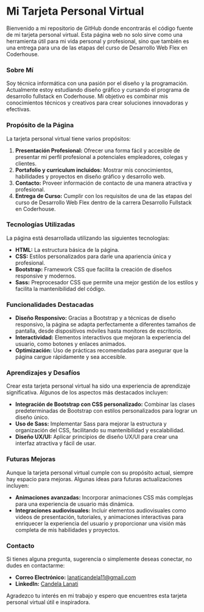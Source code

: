# Mi Tarjeta Personal Virtual

Bienvenido a mi repositorio de GitHub donde encontrarás el código fuente de mi tarjeta personal virtual. Esta página web no solo sirve como una herramienta útil para mi vida personal y profesional, sino que también es una entrega para una de las etapas del curso de Desarrollo Web Flex en Coderhouse.

### Sobre Mí

Soy técnica informática con una pasión por el diseño y la programación. Actualmente estoy estudiando diseño gráfico y cursando el programa de desarrollo fullstack en Coderhouse. Mi objetivo es combinar mis conocimientos técnicos y creativos para crear soluciones innovadoras y efectivas.

### Propósito de la Página

La tarjeta personal virtual tiene varios propósitos:

1. **Presentación Profesional:** Ofrecer una forma fácil y accesible de presentar mi perfil profesional a potenciales empleadores, colegas y clientes.
2. **Portafolio y curriculum incluidos:** Mostrar mis conocimientos, habilidades y proyectos en diseño gráfico y desarrollo web.
3. **Contacto:** Proveer información de contacto de una manera atractiva y profesional.
4. **Entrega de Curso:** Cumplir con los requisitos de una de las etapas del curso de Desarrollo Web Flex dentro de la carrera Desarrollo Fullstack en Coderhouse.

### Tecnologías Utilizadas

La página está desarrollada utilizando las siguientes tecnologías:

- **HTML:** La estructura básica de la página.
- **CSS:** Estilos personalizados para darle una apariencia única y profesional.
- **Bootstrap:** Framework CSS que facilita la creación de diseños responsive y modernos.
- **Sass:** Preprocesador CSS que permite una mejor gestión de los estilos y facilita la mantenibilidad del código.

### Funcionalidades Destacadas

- **Diseño Responsivo:** Gracias a Bootstrap y a técnicas de diseño responsivo, la página se adapta perfectamente a diferentes tamaños de pantalla, desde dispositivos móviles hasta monitores de escritorio.
- **Interactividad:** Elementos interactivos que mejoran la experiencia del usuario, como botones y enlaces animados.
- **Optimización:** Uso de prácticas recomendadas para asegurar que la página cargue rápidamente y sea accesible.

### Aprendizajes y Desafíos

Crear esta tarjeta personal virtual ha sido una experiencia de aprendizaje significativa. Algunos de los aspectos más destacados incluyen:

- **Integración de Bootstrap con CSS personalizado:** Combinar las clases predeterminadas de Bootstrap con estilos personalizados para lograr un diseño único.
- **Uso de Sass:** Implementar Sass para mejorar la estructura y organización del CSS, facilitando su mantenibilidad y escalabilidad.
- **Diseño UX/UI:** Aplicar principios de diseño UX/UI para crear una interfaz atractiva y fácil de usar.

### Futuras Mejoras

Aunque la tarjeta personal virtual cumple con su propósito actual, siempre hay espacio para mejoras. Algunas ideas para futuras actualizaciones incluyen:

- **Animaciones avanzadas:** Incorporar animaciones CSS más complejas para una experiencia de usuario más dinámica.
- **Integraciones audiovisuales:** Incluir elementos audiovisuales como videos de presentación, tutoriales, y animaciones interactivas para enriquecer la experiencia del usuario y proporcionar una visión más completa de mis habilidades y proyectos. 

### Contacto

Si tienes alguna pregunta, sugerencia o simplemente deseas conectar, no dudes en contactarme:

- **Correo Electrónico:** lanaticandela11@gmail.com
- **LinkedIn:** [Candela Lanati](https:www.linkedin.com/in/candela-lanati-266089269)

Agradezco tu interés en mi trabajo y espero que encuentres esta tarjeta personal virtual útil e inspiradora.
